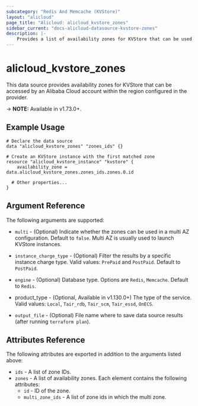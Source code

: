 ```yaml
---
subcategory: "Redis And Memcache (KVStore)"
layout: "alicloud"
page_title: "Alicloud: alicloud_kvstore_zones"
sidebar_current: "docs-alicloud-datasource-kvstore-zones"
description: |-
    Provides a list of availability zones for KVStore that can be used by an Alibaba Cloud account.
---
```


# alicloud\_kvstore\_zones

This data source provides availability zones for KVStore that can be accessed by an Alibaba Cloud account within the region configured in the provider.

-> **NOTE:** Available in v1.73.0+.

## Example Usage

```
# Declare the data source
data "alicloud_kvstore_zones" "zones_ids" {}

# Create an KVStore instance with the first matched zone
resource "alicloud_kvstore_instance" "kvstore" {
    availability_zone = data.alicloud_kvstore_zones.zones_ids.zones.0.id

  # Other properties...
}
```

## Argument Reference

The following arguments are supported:

* `multi` - (Optional) Indicate whether the zones can be used in a multi AZ configuration. Default to `false`. Multi AZ is usually used to launch KVStore instances.
* `instance_charge_type` - (Optional) Filter the results by a specific instance charge type. Valid values: `PrePaid` and `PostPaid`. Default to `PostPaid`.
* `engine` - (Optional) Database type. Options are `Redis`, `Memcache`. Default to `Redis`.
* product_type - (Optional, Available in v1.130.0+) The type of the service. Valid values: `Local`, `Tair_rdb`, `Tair_scm`, `Tair_essd`, `OnECS`.
    
* `output_file` - (Optional) File name where to save data source results (after running `terraform plan`).

## Attributes Reference

The following attributes are exported in addition to the arguments listed above:

* `ids` - A list of zone IDs.
* `zones` - A list of availability zones. Each element contains the following attributes:
  * `id` - ID of the zone.
  * `multi_zone_ids` - A list of zone ids in which the multi zone.
